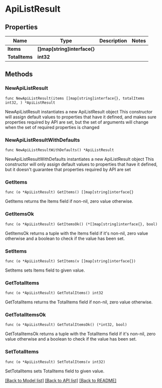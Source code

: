 # ApiListResult

## Properties

Name | Type | Description | Notes
------------ | ------------- | ------------- | -------------
**Items** | **[]map[string]interface{}** |  | 
**TotalItems** | **int32** |  | 

## Methods

### NewApiListResult

`func NewApiListResult(items []map[string]interface{}, totalItems int32, ) *ApiListResult`

NewApiListResult instantiates a new ApiListResult object
This constructor will assign default values to properties that have it defined,
and makes sure properties required by API are set, but the set of arguments
will change when the set of required properties is changed

### NewApiListResultWithDefaults

`func NewApiListResultWithDefaults() *ApiListResult`

NewApiListResultWithDefaults instantiates a new ApiListResult object
This constructor will only assign default values to properties that have it defined,
but it doesn't guarantee that properties required by API are set

### GetItems

`func (o *ApiListResult) GetItems() []map[string]interface{}`

GetItems returns the Items field if non-nil, zero value otherwise.

### GetItemsOk

`func (o *ApiListResult) GetItemsOk() (*[]map[string]interface{}, bool)`

GetItemsOk returns a tuple with the Items field if it's non-nil, zero value otherwise
and a boolean to check if the value has been set.

### SetItems

`func (o *ApiListResult) SetItems(v []map[string]interface{})`

SetItems sets Items field to given value.


### GetTotalItems

`func (o *ApiListResult) GetTotalItems() int32`

GetTotalItems returns the TotalItems field if non-nil, zero value otherwise.

### GetTotalItemsOk

`func (o *ApiListResult) GetTotalItemsOk() (*int32, bool)`

GetTotalItemsOk returns a tuple with the TotalItems field if it's non-nil, zero value otherwise
and a boolean to check if the value has been set.

### SetTotalItems

`func (o *ApiListResult) SetTotalItems(v int32)`

SetTotalItems sets TotalItems field to given value.



[[Back to Model list]](../README.md#documentation-for-models) [[Back to API list]](../README.md#documentation-for-api-endpoints) [[Back to README]](../README.md)


